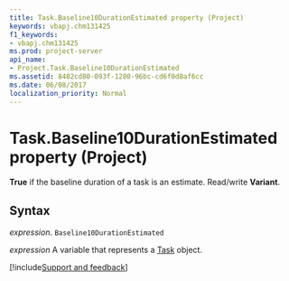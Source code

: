 ```yaml
---
title: Task.Baseline10DurationEstimated property (Project)
keywords: vbapj.chm131425
f1_keywords:
- vbapj.chm131425
ms.prod: project-server
api_name:
- Project.Task.Baseline10DurationEstimated
ms.assetid: 8482cd80-093f-1280-96bc-cd6f0d8af6cc
ms.date: 06/08/2017
localization_priority: Normal
---
```



# Task.Baseline10DurationEstimated property (Project)

 **True** if the baseline duration of a task is an estimate. Read/write **Variant**.


## Syntax

_expression_. `Baseline10DurationEstimated`

_expression_ A variable that represents a [Task](./Project.Task.md) object.

[!include[Support and feedback](~/includes/feedback-boilerplate.md)]